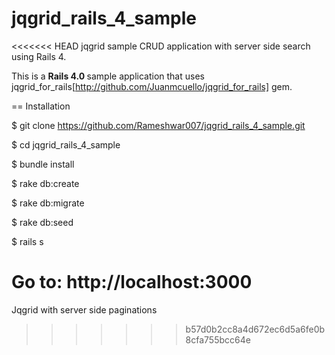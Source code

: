 jqgrid_rails_4_sample
=====================

<<<<<<< HEAD
jqgrid sample CRUD application with server side search using Rails 4.


This is a <b>Rails 4.0 </b> sample application that uses
jqgrid_for_rails[http://github.com/Juanmcuello/jqgrid_for_rails] gem.


== Installation

  $ git clone https://github.com/Rameshwar007/jqgrid_rails_4_sample.git

  $ cd jqgrid_rails_4_sample	

  $ bundle install

  $ rake db:create

  $ rake db:migrate
  
  $ rake db:seed

  $ rails s

  Go to: http://localhost:3000
=======
Jqgrid with server side paginations
>>>>>>> b57d0b2cc8a4d672ec6d5a6fe0b8cfa755bcc64e
